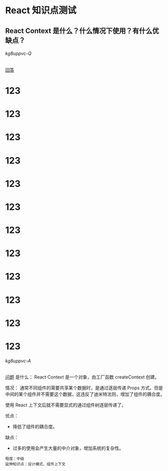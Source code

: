 <!-- markdownlint-disable MD026 MD033 MD001 -->
# React 知识点测试

## React Context 是什么？什么情况下使用？有什么优缺点？

###### kg8uppvc-Q

[回答](#kg8uppvc-A)

<h1>123</h1>
<h1>123</h1>
<h1>123</h1>
<h1>123</h1>
<h1>123</h1>
<h1>123</h1>
<h1>123</h1>
<h1>123</h1>
<h1>123</h1>
<h1>123</h1>
<h1>123</h1>
<h1>123</h1>

###### kg8uppvc-A

[问题](#kg8uppvc-Q)
是什么：
React Context 是一个对象，由工厂函数 createContext 创建。

情况：
通常不同组件的需要共享某个数据时，是通过逐层传递 Props 方式。但是中间的某个组件并不需要这个数据，这违反了迪米特法则，增加了组件的耦合度。

使用 React 上下文后就不需要显式的通过组件树逐层传递了。

优点：

- 降低了组件的耦合度。

缺点：

- 过多的使用会产生大量的中介对象，增加系统的复杂性。

``` text
程度：中级
延伸知识点：设计模式、组件上下文
```
